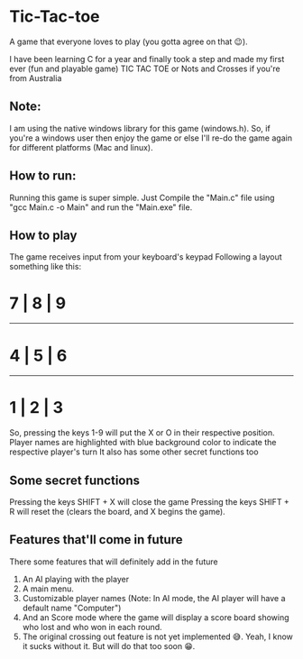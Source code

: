# Tic-Tac-toe

A game that everyone loves to play (you gotta agree on that 😉).

I have been learning C for a year and finally took a step and made my first ever (fun and playable game) TIC TAC TOE or Nots and Crosses if you're from Australia

## Note:
I am using the native windows library for this game (windows.h). So, if you're a windows user then enjoy the game or else I'll re-do the game again for different platforms (Mac and linux).

## How to run:
Running this game is super simple. Just Compile the "Main.c" file using "gcc Main.c -o Main" and run the "Main.exe" file. 

## How to play
The game receives input from your keyboard's keypad
Following a layout something like this:

 # 7 | 8 | 9
 -----------
 # 4 | 5 | 6
 -----------
 # 1 | 2 | 3
 
So, pressing the keys 1-9 will put the X or O in their respective position. Player names are highlighted with blue background color to indicate the respective player's turn
It also has some other secret functions too 

## Some secret functions

Pressing the keys SHIFT + X will close the game
Pressing the keys SHIFT + R will reset the (clears the board, and X begins the game).

## Features that'll come in future

There some features that will definitely add in the future 
1) An AI playing with the player
2) A main menu.
3) Customizable player names (Note: In AI mode, the AI player will have a default name "Computer")
4) And an Score mode where the game will display a score board showing who lost and who won in each round.
5) The original crossing out feature is not yet implemented 😅. Yeah, I know it sucks without it. But will do that too soon 😁.
